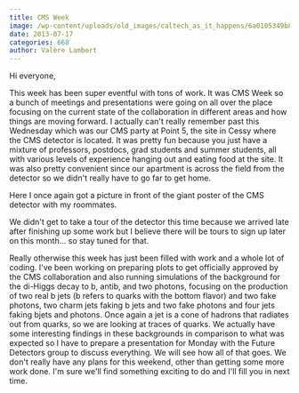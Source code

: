 ```yaml
---
title: CMS Week
image: /wp-content/uploads/old_images/caltech_as_it_happens/6a0105349b8251970b0192abfbf76d970d.jpg
date: 2013-07-17
categories: 668
author: Valère Lambert
---
```



Hi everyone,

This week has been super eventful with tons of work. It was CMS Week so a bunch of meetings and presentations were going on all over the place focusing on the current state of the collaboration in different areas and how things are moving forward. I actually can't really remember past this Wednesday which was our CMS party at Point 5, the site in Cessy where the CMS detector is located. It was pretty fun because you just have a mixture of professors, postdocs, grad students and summer students, all with various levels of experience hanging out and eating food at the site. It was also pretty convenient since our apartment is across the field from the detector so we didn't really have to go far to get home.

Here I once again got a picture in front of the giant poster of the CMS detector with my roommates.

We didn't get to take a tour of the detector this time because we arrived late after finishing up some work but I believe there will be tours to sign up later on this month... so stay tuned for that.

Really otherwise this week has just been filled with work and a whole lot of coding. I've been working on preparing plots to get officially approved by the CMS collaboration and also running simulations of the background for the di-Higgs decay to b, antib, and two photons, focusing on the production of two real b jets (b refers to quarks with the bottom flavor) and two fake photons, two charm jets faking b jets and two fake photons and four jets faking bjets and photons. Once again a jet is a cone of hadrons that radiates out from quarks, so we are looking at traces of quarks. We actually have some interesting findings in these backgrounds in comparison to what was expected so I have to prepare a presentation for Monday with the Future Detectors group to discuss everything. We will see how all of that goes. We don't really have any plans for this weekend, other than getting some more work done. I'm sure we'll find something exciting to do and I'll fill you in next time.

